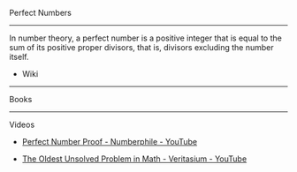 Perfect Numbers

- - - -

In number theory, a perfect number is a positive integer that is equal to the sum of its positive proper divisors, that is, divisors excluding the number itself.

- Wiki

- - - -

Books

- - - - 

Videos

* [Perfect Number Proof - Numberphile - YouTube](https://youtu.be/q8n15q1v4Xo?si=1InIpRoUWwA67blC)

* [The Oldest Unsolved Problem in Math - Veritasium - YouTube](https://youtu.be/Zrv1EDIqHkY?si=vbkaICySIFlnOVsT)

